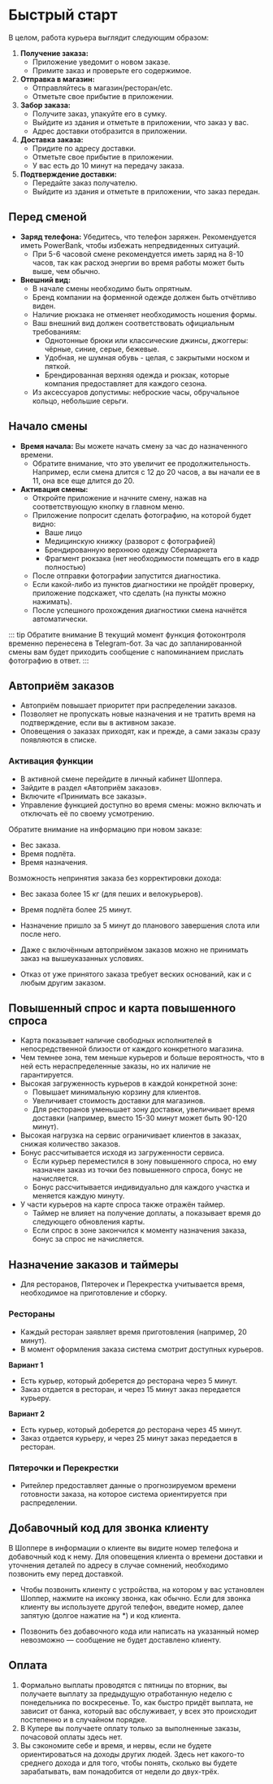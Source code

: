 # Быстрый старт

В целом, работа курьера выглядит следующим образом:

1. **Получение заказа:** 
    - Приложение уведомит о новом заказе.
    - Примите заказ и проверьте его содержимое.
2. **Отправка в магазин:**
    - Отправляйтесь в магазин/ресторан/etc.
    - Отметьте свое прибытие в приложении.
3. **Забор заказа:**
    - Получите заказ, упакуйте его в сумку.
    - Выйдите из здания и отметьте в приложении, что заказ у вас.
    - Адрес доставки отобразится в приложении.
4. **Доставка заказа:**
    - Придите по адресу доставки.
    - Отметьте свое прибытие в приложении.
    - У вас есть до 10 минут на передачу заказа.
5. **Подтверждение доставки:**
    - Передайте заказ получателю.
    - Выйдите из здания и отметьте в приложении, что заказ передан.

## Перед сменой

* **Заряд телефона:** Убедитесь, что телефон заряжен. Рекомендуется иметь PowerBank, чтобы избежать непредвиденных ситуаций. 
    - При 5-6 часовой смене рекомендуется иметь заряд на 8-10 часов, так как расход энергии во время работы может быть выше, чем обычно.
* **Внешний вид:** 
    - В начале смены необходимо быть опрятным. 
    - Бренд компании на форменной одежде должен быть отчётливо виден.
    - Наличие рюкзака не отменяет необходимость ношения формы.
    - Ваш внешний вид должен соответствовать  официальным требованиям:
        - Однотонные брюки или классические джинсы, джоггеры: чёрные, синие, серые, бежевые.
        - Удобная, не шумная обувь - целая, с закрытыми носком и пяткой.
        - Брендированная верхняя одежда и рюкзак, которые компания предоставляет для каждого сезона.
    - Из аксессуаров допустимы: неброские часы, обручальное кольцо, небольшие серьги.

## Начало смены

* **Время начала:** Вы можете начать смену за час до назначенного времени. 
    - Обратите внимание, что это увеличит ее продолжительность. Например, если смена длится с 12 до 20 часов, а вы начали ее в 11, она все еще длится до 20.
* **Активация смены:** 
    - Откройте приложение и начните смену, нажав на соответствующую кнопку в главном меню.
    - Приложение попросит сделать фотографию, на которой будет видно:
        - Ваше лицо
        - Медицинскую книжку (разворот с фотографией)
        - Брендированную верхнюю одежду Сбермаркета
        - Фрагмент рюкзака (нет необходимости помещать его в кадр полностью)
    - После отправки фотографии запустится диагностика. 
    - Если какой-либо из пунктов диагностики не пройдёт проверку, приложение подскажет, что сделать (на пункты можно нажимать).
    - После успешного прохождения диагностики смена начнётся автоматически.

::: tip Обратите внимание
В текущий момент функция фотоконтроля временно перенесена в Telegram-бот. За час до запланированной смены вам будет приходить сообщение с напоминанием прислать фотографию в ответ.
:::

## Автоприём заказов

- Автоприём повышает приоритет при распределении заказов.
- Позволяет не пропускать новые назначения и не тратить время на подтверждение, если вы в активном заказе.
- Оповещения о заказах приходят, как и прежде, а сами заказы сразу появляются в списке.

### Активация функции
- В активной смене перейдите в личный кабинет Шоппера.
- Зайдите в раздел «Автоприём заказов».
- Включите «Принимать все заказы».
- Управление функцией доступно во время смены: можно включать и отключать её по своему усмотрению.

Обратите внимание на информацию при новом заказе:
- Вес заказа.
- Время подлёта.
- Время назначения.

Возможность непринятия заказа без корректировки дохода:
- Вес заказа более 15 кг (для пеших и велокурьеров).
- Время подлёта более 25 минут.
- Назначение пришло за 5 минут до планового завершения слота или после него.

- Даже с включённым автоприёмом заказов можно не принимать заказ на вышеуказанных условиях.
- Отказ от уже принятого заказа требует веских оснований, как и с любым другим заказом.

## Повышенный спрос и карта повышенного спроса

- Карта показывает наличие свободных исполнителей в непосредственной близости от каждого конкретного магазина.
- Чем темнее зона, тем меньше курьеров и больше вероятность, что в ней есть нераспределенные заказы, но их наличие не гарантируется.
- Высокая загруженность курьеров в каждой конкретной зоне:
  - Повышает минимальную корзину для клиентов.
  - Увеличивает стоимость доставки для магазинов.
  - Для ресторанов уменьшает зону доставки, увеличивает время доставки (например, вместо 15-30 минут может быть 90-120 минут).
- Высокая нагрузка на сервис ограничивает клиентов в заказах, снижая количество заказов.
- Бонус рассчитывается исходя из загруженности сервиса.
  - Если курьер переместился в зону повышенного спроса, но ему назначен заказ из точки без повышенного спроса, бонус не начисляется.
  - Бонус рассчитывается индивидуально для каждого участка и меняется каждую минуту.
- У части курьеров на карте спроса также отражён таймер.
  - Таймер не влияет на получение доплаты, а показывает время до следующего обновления карты.
  - Если спрос в зоне закончился к моменту назначения заказа, бонус за спрос не начисляется.

## Назначение заказов и таймеры

- Для ресторанов, Пятерочек и Перекрестка учитывается время, необходимое на приготовление и сборку.

### Рестораны
- Каждый ресторан заявляет время приготовления (например, 20 минут).
- В момент оформления заказа система смотрит доступных курьеров.

**Вариант 1**
- Есть курьер, который доберется до ресторана через 5 минут.
- Заказ отдается в ресторан, и через 15 минут заказ передается курьеру.

**Вариант 2**
- Есть курьер, который доберется до ресторана через 45 минут.
- Заказ отдается курьеру, и через 25 минут заказ передается в ресторан.

### Пятерочки и Перекрестки
- Ритейлер предоставляет данные о прогнозируемом времени готовности заказа, на которое система ориентируется при распределении.

## Добавочный код для звонка клиенту

В Шоппере в информации о клиенте вы видите номер телефона и добавочный код к нему.
Для оповещения клиента о времени доставки и уточнения деталей по адресу в случае сомнений, необходимо позвонить ему перед доставкой.

* Чтобы позвонить клиенту с устройства, на котором у вас установлен Шоппер, нажмите на иконку звонка, как обычно. Если для звонка клиенту вы используете другой телефон, введите номер, далее запятую (долгое нажатие на *) и код клиента.

* Позвонить без добавочного кода или написать на указанный номер невозможно — сообщение не будет доставлено клиенту.

## Оплата

1. Формально выплаты проводятся с пятницы по вторник, вы получаете выплату за предыдущую отработанную неделю с понедельника по воскресенье. То, как быстро придёт выплата, не зависит от банка, который вас обслуживает, у всех это происходит постепенно и в случайном порядке.
1. В Купере вы получаете оплату только за выполненные заказы, почасовой оплаты здесь нет.
1. Вы сэкономите себе и время, и нервы, если не будете ориентироваться на доходы других людей. Здесь нет какого-то среднего дохода и для того, чтобы понять, сколько вы будете зарабатывать, вам понадобится от недели до двух-трёх.